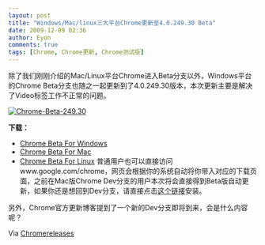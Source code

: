```yaml
---
layout: post
title: "Windows/Mac/linux三大平台Chrome更新至4.0.249.30 Beta"
date: 2009-12-09 02:36
author: Eyon
comments: true
tags: [Chrome, Chrome更新, Chrome测试版]
---
```

除了我们刚刚介绍的Mac/Linux平台Chrome进入Beta分支以外，Windows平台的Chrome Beta分支也随之一起更新到了4.0.249.30版本，本次更新主要是解决了Video标签工作不正常的问题。

<a href="http://img.chromi.org/2009/12/Chrome-Beta-249.30.jpg">![Chrome-Beta-249.30](http://img.chromi.org/2009/12/Chrome-Beta-249.30.jpg "Chrome-Beta-249.30")</a>

**下载：**


*   [Chrome Beta For Windows](http://www.google.com/chrome/eula.html?extra=betachannel)
*   [Chrome Beta For Mac](http://www.google.com/chrome?platform=mac)
*   [Chrome Beta For Linux](http://www.google.com/chrome?platform=linux)
普通用户也可以直接访问www.google.com/chrome，网页会根据你的系统自动将你带入对应的下载页面，之前在Mac版Chrome Dev分支的用户本次将会直接得到Beta版自动更新，如果你还是想回到Dev分支，请直接点击[这个链接](http://www.google.com/chrome/intl/en/eula_dev.html?dl=mac)安装。

另外，Chrome官方更新博客提到了一个新的Dev分支即将到来，会是什么内容呢？

Via [Chromereleases](http://googlechromereleases.blogspot.com/2009/12/beta-update-linux-mac-and-windows.html)
